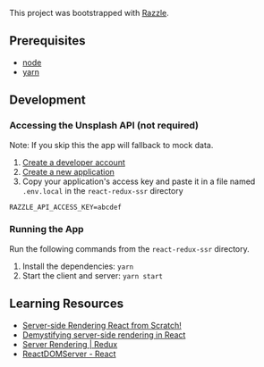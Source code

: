 This project was bootstrapped with [Razzle](https://github.com/jaredpalmer/razzle).

## Prerequisites

- [node](https://nodejs.org/en/download/)
- [yarn](https://yarnpkg.com/en/docs/install)

## Development

### Accessing the Unsplash API (not required)

Note: If you skip this the app will fallback to mock data.

1. [Create a developer account](https://unsplash.com/join)
2. [Create a new application](https://unsplash.com/oauth/applications/new)
3. Copy your application's access key and paste it in a file named `.env.local` in the `react-redux-ssr` directory

```
RAZZLE_API_ACCESS_KEY=abcdef
```

### Running the App

Run the following commands from the `react-redux-ssr` directory.

1. Install the dependencies: `yarn`
2. Start the client and server: `yarn start`

## Learning Resources

- [Server-side Rendering React from Scratch!](https://www.youtube.com/watch?v=82tZAPMHfT4)
- [Demystifying server-side rendering in React](https://www.freecodecamp.org/news/demystifying-reacts-server-side-render-de335d408fe4/)
- [Server Rendering | Redux](https://redux.js.org/usage/server-rendering)
- [ReactDOMServer - React](https://reactjs.org/docs/react-dom-server.html)

